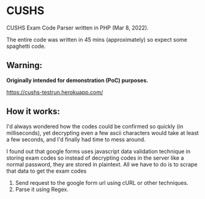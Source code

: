 # CUSHS
CUSHS Exam Code Parser written in PHP (Mar 8, 2022). 

The entire code was written in 45 mins (approximately) so expect some spaghetti code.

## Warning:

**Originally intended for demonstration (PoC) purposes.**

https://cushs-testrun.herokuapp.com/


## How it works: 
I'd always wondered how the codes could be confirmed so quickly (in milliseconds), yet decrypting even a few ascii characters would take at least a few seconds, and I'd finally had time to mess around. 

I found out that google forms uses javascript data validation technique in storing exam codes so instead of decrypting codes in the server like a normal password, they are stored in plaintext. All we have to do is to scrape that data to get the exam codes
1. Send request to the google form url using cURL or other techniques.
2. Parse it using Regex.
